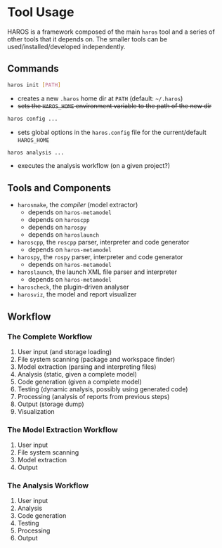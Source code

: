 # Tool Usage

HAROS is a framework composed of the main `haros` tool and a series of other tools that it depends on.
The smaller tools can be used/installed/developed independently.

## Commands

```bash
haros init [PATH]
```

- creates a new `.haros` home dir at `PATH` (default: `~/.haros`)
- ~~sets the `HAROS_HOME` environment variable to the path of the new dir~~

```bash
haros config ...
```

- sets global options in the `haros.config` file for the current/default `HAROS_HOME`

```bash
haros analysis ...
```

- executes the analysis workflow (on a given project?)

## Tools and Components

- `harosmake`, the *compiler* (model extractor)
    * depends on `haros-metamodel`
    * depends on `haroscpp`
    * depends on `harospy`
    * depends on `haroslaunch`
- `haroscpp`, the `roscpp` parser, interpreter and code generator
    * depends on `haros-metamodel`
- `harospy`, the `rospy` parser, interpreter and code generator
    * depends on `haros-metamodel`
- `haroslaunch`, the launch XML file parser and interpreter
    * depends on `haros-metamodel`
- `haroscheck`, the plugin-driven analyser
- `harosviz`, the model and report visualizer

## Workflow

### The Complete Workflow

1. User input (and storage loading)
2. File system scanning (package and workspace finder)
3. Model extraction (parsing and interpreting files)
4. Analysis (static, given a complete model)
5. Code generation (given a complete model)
6. Testing (dynamic analysis, possibly using generated code)
7. Processing (analysis of reports from previous steps)
8. Output (storage dump)
9. Visualization

### The Model Extraction Workflow

1. User input
2. File system scanning
3. Model extraction
4. Output

### The Analysis Workflow

1. User input
2. Analysis
3. Code generation
4. Testing
5. Processing
6. Output
